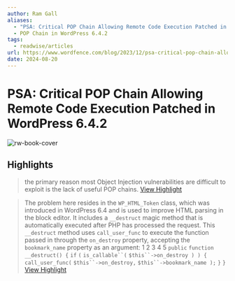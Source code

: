 ```yaml
---
author: Ram Gall
aliases:
  - "PSA: Critical POP Chain Allowing Remote Code Execution Patched in WordPress 6.4.2"
  - POP Chain in WordPress 6.4.2
tags:
  - readwise/articles
url: https://www.wordfence.com/blog/2023/12/psa-critical-pop-chain-allowing-remote-code-execution-patched-in-wordpress-6-4-2/
date: 2024-08-20
---
```

# PSA: Critical POP Chain Allowing Remote Code Execution Patched in WordPress 6.4.2

![rw-book-cover](https://www.wordfence.com/wp-content/uploads/2023/12/PSA-Critical-POP-Chain-Allowing-Remote-Code-Execution-Patched-in-WordPress-6.4.2.png)

## Highlights


> the primary reason most Object Injection vulnerabilities are difficult to exploit is the lack of useful POP chains.
> [View Highlight](https://read.readwise.io/read/01hhg1ntqj7m4wtnt4h4zfy1hk)



> The problem here resides in the `WP_HTML_Token` class, which was introduced in WordPress 6.4 and is used to improve HTML parsing in the block editor. It includes a `__destruct` magic method that is automatically executed after PHP has processed the request. This `__destruct` method uses `call_user_func` to execute the function passed in through the `on_destroy` property, accepting the `bookmark_name` property as an argument:
>  1
>  2
>  3
>  4
>  5
>  `public` `function` `__destruct() {`
>  `if` `(` `is_callable``(` `$this``->on_destroy ) ) {`
>  `call_user_func(` `$this``->on_destroy,` `$this``->bookmark_name );`
>  `}`
>  `}`
> [View Highlight](https://read.readwise.io/read/01hhg1qxxy18xnz6z9dkfa7nc7)

